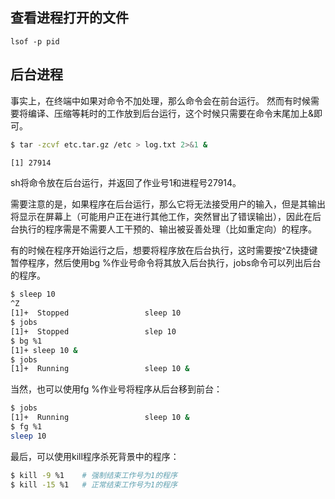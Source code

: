 ## 查看进程打开的文件 
```
lsof -p pid
```


## 后台进程
事实上，在终端中如果对命令不加处理，那么命令会在前台运行。
然而有时候需要将编译、压缩等耗时的工作放到后台运行，这个时候只需要在命令末尾加上&即可。

```sh
$ tar -zcvf etc.tar.gz /etc > log.txt 2>&1 &

[1] 27914
```

sh将命令放在后台运行，并返回了作业号1和进程号27914。

需要注意的是，如果程序在后台运行，那么它将无法接受用户的输入，但是其输出将显示在屏幕上（可能用户正在进行其他工作，突然冒出了错误输出），因此在后台执行的程序需是不需要人工干预的、输出被妥善处理（比如重定向）的程序。

有的时候在程序开始运行之后，想要将程序放在后台执行，这时需要按^Z快捷键暂停程序，然后使用bg %作业号命令将其放入后台执行，jobs命令可以列出后台的程序。

```sh
$ sleep 10
^Z
[1]+  Stopped                 sleep 10
$ jobs
[1]+  Stopped                 slep 10
$ bg %1
[1]+ sleep 10 &
$ jobs
[1]+  Running                 sleep 10 &
```

当然，也可以使用fg %作业号将程序从后台移到前台：

```sh
$ jobs
[1]+  Running                 sleep 10 &
$ fg %1
sleep 10
```

最后，可以使用kill程序杀死背景中的程序：

```sh
$ kill -9 %1    # 强制结束工作号为1的程序
$ kill -15 %1   # 正常结束工作号为1的程序
```

